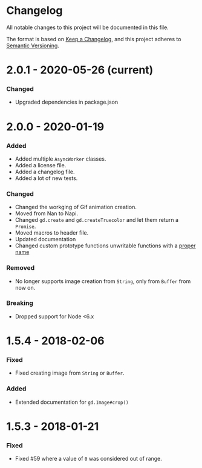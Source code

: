 # Changelog

All notable changes to this project will be documented in this file.

The format is based on [Keep a Changelog](https://keepachangelog.com/en/1.0.0/),
and this project adheres to [Semantic Versioning](https://semver.org/spec/v2.0.0.html).

# 2.0.1 - 2020-05-26 (current)

### Changed

- Upgraded dependencies in package.json


# 2.0.0 - 2020-01-19

### Added

- Added multiple `AsyncWorker` classes.
- Added a license file.
- Added a changelog file.
- Added a lot of new tests.


### Changed

- Changed the workging of Gif animation creation.
- Moved from Nan to Napi.
- Changed `gd.create` and `gd.createTruecolor` and let them return a `Promise`.
- Moved macros to header file.
- Updated documentation
- Changed custom prototype functions unwritable functions with a [proper name](https://stackoverflow.com/questions/9479046/is-there-any-non-eval-way-to-create-a-function-with-a-runtime-determined-name/9479081#9479081)

### Removed

- No longer supports image creation from `String`, only from `Buffer` from now on.

### Breaking

- Dropped support for Node <6.x


# 1.5.4 - 2018-02-06

### Fixed

- Fixed creating image from `String` or `Buffer`.

### Added

- Extended documentation for `gd.Image#crop()`

# 1.5.3 - 2018-01-21

### Fixed

- Fixed #59 where a value of `0` was considered out of range.
